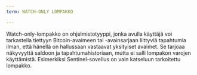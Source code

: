 ```yaml
---
term: WATCH-ONLY LOMPAKKO

---
```

Watch-only-lompakko on ohjelmistotyyppi, jonka avulla käyttäjä voi tarkastella tiettyyn Bitcoin-avaimeen tai -avainsarjaan liittyviä tapahtumia ilman, että hänellä on hallussaan vastaavat yksityiset avaimet. Se tarjoaa näkyvyyttä saldoon ja tapahtumahistoriaan, mutta ei salli lompakon varojen käyttämistä. Esimerkiksi Sentinel-sovellus on vain katseluun tarkoitettu lompakko.
